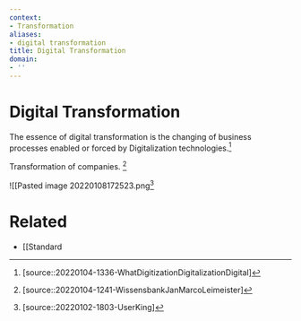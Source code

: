 ```yaml
---
context:
- Transformation
aliases:
- digital transformation
title: Digital Transformation
domain:
- ''
---
```


# Digital Transformation

The essence of digital transformation is the changing of business processes enabled or forced by Digitalization technologies.[^1]

Transformation of companies. [^2]

![[Pasted image 20220108172523.png[^3]

# Related

- [[Standard

[^1]: [source::20220104-1336-WhatDigitizationDigitalizationDigital]
[^2]: [source::20220104-1241-WissensbankJanMarcoLeimeister]
[^3]: [source::20220102-1803-UserKing]
